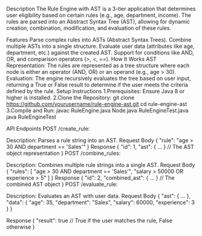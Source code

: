 Description
The Rule Engine with AST is a 3-tier application that determines user eligibility based on certain rules (e.g., age, department, income). The rules are parsed into an Abstract Syntax Tree (AST), allowing for dynamic creation, combination, modification, and evaluation of these rules.

Features
Parse complex rules into ASTs (Abstract Syntax Trees).
Combine multiple ASTs into a single structure.
Evaluate user data (attributes like age, department, etc.) against the created AST.
Support for conditions like AND, OR, and comparison operators (>, <, ==).
How It Works
AST Representation: The rules are represented as a tree structure where each node is either an operator (AND, OR) or an operand (e.g., age > 30).
Evaluation: The engine recursively evaluates the tree based on user input, returning a True or False result to determine if the user meets the criteria defined by the rule.
Setup Instructions
1.Prerequisites: Ensure Java 8 or higher is installed.
2.Clone the Repository:
git clone https://github.com/yourusername/rule-engine-ast.git
cd rule-engine-ast
3.Compile and Run:
javac RuleEngine.java Node.java RuleEngineTest.java
java RuleEngineTest

API Endpoints
POST /create_rule:

Description: Parses a rule string into an AST.
Request Body 
{
  "rule": "age > 30 AND department == 'Sales'"
}
Response
{
  "id": 1,
  "ast": { ... }  // The AST object representation
}
POST /combine_rules:

Description: Combines multiple rule strings into a single AST.
Request Body
{
  "rules": [
    "age > 30 AND department == 'Sales'",
    "salary > 50000 OR experience > 5"
  ]
}
Response
{
  "id": 2,
  "combined_ast": { ... }  // The combined AST object
}
POST /evaluate_rule:

Description: Evaluates an AST with user data.
Request Body
{
  "ast": { ... },
  "data": {
    "age": 35,
    "department": "Sales",
    "salary": 60000,
    "experience": 3
  }
}

Response
{
  "result": true  // True if the user matches the rule, False otherwise
}


